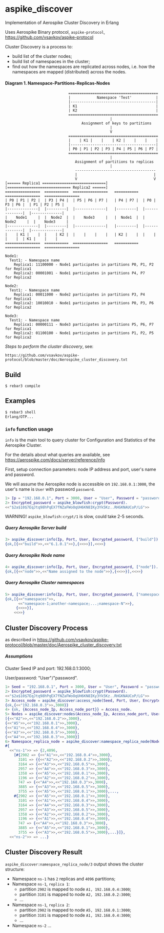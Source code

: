 aspike_discover
=====

Implementation of Aerospike Cluster Discovery in Erlang

Uses Aerospike Binary protocol, ```aspike-protocol```, https://github.com/vsavkov/aspike-protocol

Cluster Discovery is a process to:
- build list of the cluster nodes;
- build list of namespaces in the cluster;
- find out how the namespaces are replicated across nodes,
  i.e. how the namespaces are mapped (distributed) across the nodes.

#### Diagram 1. Namespace-Partitions-Replicas-Nodes

```
                             =========================================
                             |            Namespace 'Test'           |
                             |---------------------------------------|
                             | K1                                    |
                             | K2                                    |
                             =========================================
                                                |
                                   Assignment of keys to partitions
                                                |
                                                V
                             =========================================
                             |    | K1 |    |    | K2 |    |    |    |
                             |---------------------------------------|
                             | P0 | P1 | P2 | P3 | P4 | P5 | P6 | P7 |
                             =========================================
                                                |
                                Assignment of partitions to replicas
                                                |
                                -------------------------------------
                                |                                   |
                                V                                   V
[====== Replica1 =============================]   [============================= Replica2 ======]
================  ===========  ================   ===========  ================  ================
| P0 | P1 | P2 |  | P3 | P4 |  | P5 | P6 | P7 |   | P4 | P7 |  | P0 | P3 | P6 |  | P1 | P2 | P5 |
|--------------|  |---------|  |--------------|   |---------|  |--------------|  |--------------|
|    Node1     |  |  Node2  |  |    Node3     |   |  Node1  |  |    Node2     |  |    Node3     |
|--------------|  |---------|  |--------------|   |---------|  |--------------|  |--------------|
|    | K1 |    |  |    | K2 |  |    |    |    |   | K2 |    |  |    |    |    |  | K1 |    |    |
================  ===========  ================   ===========  ================  ================

Node1:
  Test1: - Namespace name
    Replica1: 11100000 - Node1 participates in partitions P0, P1, P2 for Replica1
    Replica2: 00001001 - Node1 participates in partitions P4, P7     for Replica2

Node2:
  Test1: - Namespace name
    Replica1: 00011000 - Node2 participates in partitions P3, P4     for Replica1
    Replica2: 10010010 - Node1 participates in partitions P0, P3, P6 for Replica2

Node3:
  Test1: - Namespace name
    Replica1: 00000111 - Node3 participates in partitions P5, P6, P7 for Replica1
    Replica2: 01100100 - Node1 participates in partitions P1, P2, P5 for Replica2

```

_Steps to perform the cluster discovery_, see:

    https://github.com/vsavkov/aspike-protocol/blob/master/doc/Aerospike_cluster_discovery.txt

Build
-----

    $ rebar3 compile

Examples
--------
```bash
$ rebar3 shell
Erlang/OTP...
```
### ``info`` function usage
``info`` is the main tool to query cluster for Configuration and Statistics of the Aerospike Cluster.

For the details about what queries are available, see https://aerospike.com/docs/server/reference/info

First, setup connection parameters: node IP address and port, user's name and password.

We will assume the Aerospike node is accessible on ``192.168.0.1:3000``, the user's name is ``User`` with password ``password``.

```erlang
1> Ip = "192.168.0.1", Port = 3000, User = "User", Password = "password", ok.
2> Encrypted_password = aspike_blowfish:crypt(Password).
<<"$2a$10$7EqJtq98hPqEX7fNZaFWoOqUH6KN8IKy3Yk5Kz..RHGKNAUCoP/LG">>
```
WARNING! ``aspike_blowfish:crypt/1`` is slow, could take 2-5 seconds.

##### Query Aerospike Server build
```erlang
3> aspike_discover:info(Ip, Port, User, Encrypted_password, ["build"]).
{ok,[{<<"build">>,<<"6.1.0.1">>},{<<>>}],<<>>}
```

##### Query Aerospike Node name
```erlang
4> aspike_discover:info(Ip, Port, User, Encrypted_password, ["node"]).
{ok,[{<<"node">>,<<"Name assigned to the node">>},{<<>>}],<<>>}
```

##### Query Aerospike Cluster namespaces
```erlang
5> aspike_discover:info(Ip, Port, User, Encrypted_password, ["namespaces"]).
{ok,[{<<"namespaces">>,
      <<"namespace-1;another-namespace;...;namespace-N">>},
     {<<>>}],
    <<>>}
```

## Cluster Discovery Process

as described in https://github.com/vsavkov/aspike-protocol/blob/master/doc/Aerospike_cluster_discovery.txt

##### Assumptions

Cluster Seed IP and port: 192.168.0.1:3000;

User/password: "User"/"password".

```erlang
1> Seed = "192.168.0.1", Port = 3000, User = "User", Password = "password", ok.
2> Encrypted_password = aspike_blowfish:crypt(Password).
<<"$2a$10$7EqJtq98hPqEX7fNZaFWoOqUH6KN8IKy3Yk5Kz..RHGKNAUCoP/LG">>
3> Access_node = aspike_discover:access_node(Seed, Port, User, Encrypted_password).
{ok,{<<"192.168.0.3">>,3000}}
4> {ok, {Access_node_Ip, Access_node_port}} = Access_node.
5> Nodes = aspike_discover:nodes(Access_node_Ip, Access_node_port, User, Encrypted_password).
[{<<"A2">>,<<"192.168.0.2">>,3000},
{<<"A5">>,<<"192.168.0.1">>,3000},
{<<"A1">>,<<"192.168.0.4">>,3000},
{<<"A3">>,<<"192.168.0.5">>,3000},
{<<"A4">>,<<"192.168.0.3">>,3000}]
6> Namespace_replica_node = aspike_discover:namespace_replica_node(Nodes, User, Encrypted_password).
#{
  <<"ns-1">> => {2,4096,
    [#{2902 => {<<"A1">>,<<"192.168.0.4">>,3000},
      3101 => {{<<"A2">>,<<"192.168.0.2">>,3000},
      3164 => {<<"A3">>,<<"192.168.0.5">>,3000},
      2957 => {<<"A4">>,<<"192.168.0.3">>,3000},
      1358 => {<<"A5">>,<<"192.168.0.1">>,3000},
      1196 => {<<"A2">>,<<"192.168.0.2">>,3000},
      747 => {<<"A4">>,<<"192.168.0.3">>,3000},
      3885 => {<<"A3">>,<<"192.168.0.5">>,3000},
      3755 => {<<"A5">>,<<"192.168.0.1">>,3000},...,
    #{2902 => {<<"A5">>,<<"192.168.0.1">>,3000},
      3101 => {<<"A1">>,<<"192.168.0.4">>,3000},
      3164 => {<<"A4">>,<<"192.168.0.3">>,3000},
      2957 => {<<"A3">>,<<"192.168.0.5">>,3000},
      1358 => {<<"A2">>,<<"192.168.0.2">>,3000},
      1196 => {<<"A1">>,<<"192.168.0.4">>,3000},
      747 => {<<"A4">>,<<"192.168.0.3">>,3000},
      3885 => {<<"A5">>,<<"192.168.0.1">>,3000},
      3755 => {<<"A3">>,<<"192.168.0.5">>,3000},...}]},
  <<"ns-2">> => ...}
```

## Cluster Discovery Result

``aspike_discover:namespace_replica_node/3`` output shows the cluster structure:
- Namespace ``ns-1`` has ``2`` replicas and ``4096`` partitions;
- Namespace ``ns-1``, ``replica 1``:
  - partition ``2902`` is mapped to node ``A1, 192.168.0.4:3000``;
  - partition ``3101`` is mapped to node ``A2, 192.168.0.2:3000``;
  - ...
- Namespace ``ns-1``, ``replica 2``:
  - partition ``2902`` is mapped to node ``A5, 192.168.0.1:3000``;
  - partition ``3101`` is mapped to node ``A1, 192.168.0.4:3000``;
  - ...
- Namespace ``ns-2`` ...
